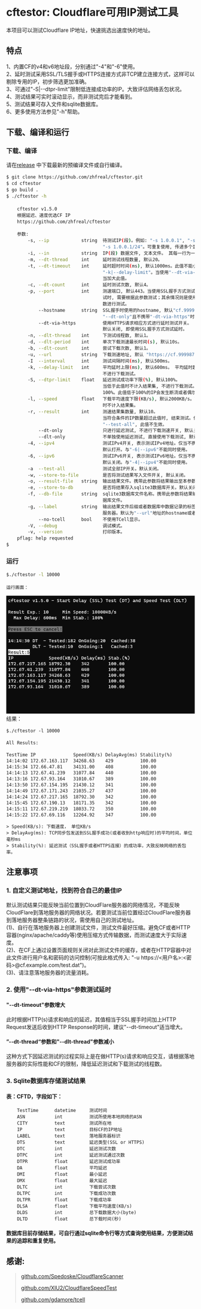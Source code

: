 # cftestor:  Cloudflare可用IP测试工具

本项目可以测试Cloudflare IP地址，快速挑选出速度快的地址。
## 特点
1、内置CF的v4和v6地址段，分别通过"-4"和"-6"使用。<br>
2、延时测试采用SSL/TLS握手或HTTPS连接方式非TCP建立连接方式，这样可以剔除专用的IP，初步筛选更加准确。<br>
3、可通过"-S|--dtpr-limit"限制低连接成功率的IP。大致评估网络丢包状况。<br>
4、测试结果可实时滚动显示，而非测试完后才能看到。<br>
5、测试结果可存入文件和sqlite数据库。<br>
6、更多使用方法参见"-h"帮助。<br>

## 下载、编译和运行

### 下载、编译

请在[release](https://github.com/zhfreal/cftestor/releases)
中下载最新的预编译文件或自行编译。
```bash
$ git clone https://github.com/zhfreal/cftestor.git
$ cd cftestor
$ go build .
$ ./cftestor -h

    cftestor v1.5.0
    根据延迟、速度优选CF IP
    https://github.com/zhfreal/cftestor

    参数:
        -s, --ip            string  待测试IP(段)。例如: "-s 1.0.0.1", "-s 1.0.0.1/32",
                                    "-s 1.0.0.1/24"。可重复使用, 传递多个IP或者IP段。
        -i, --in            string  IP(段) 数据文件, 文本文件。 其每一行为一个IP或者IP段。
        -m, --dt-thread     int     延时测试线程数量, 默认20。
        -t, --dt-timeout    int     延时超时时间(ms), 默认1000ms。此值不能小于
                                    "-k|--delay-limit"。当使用"--dt-via-https"时, 应适
                                    当加大此值。
        -c, --dt-count      int     延时测试次数, 默认4。
        -p, --port          int     测速端口, 默认443。当使用SSL握手方式测试延时且不进行下载测
                                    试时, 需要根据此参数测试；其余情况则是使用"--url"提供的参
                                    数进行测试。
            --hostname      string  SSL握手时使用的hostname, 默认"cf.9999876.xyz"。仅当
                                    "--dt-only"且不携带"-dt-via-https"时有效。
            --dt-via-https          使用HTTPS请求相应方式进行延时测试开关。
                                    默认关闭, 即使用SSL握手方式测试延时。
        -n, --dlt-thread    int     下测试线程数, 默认1。
        -d, --dlt-period    int     单次下载测速最长时间(s), 默认10s。
        -b, --dlt-count     int     尝试下载次数, 默认1。
        -u, --url           string  下载测速地址, 默认 "https://cf.9999876.xyz/500mb.dat"。
        -I  --interval      int     测试间隔时间(ms), 默认500ms。
        -k, --delay-limit   int     平均延时上限(ms), 默认600ms。 平均延时超过此值不计入结果集,
                                    不进行下载测试。
        -S, --dtpr-limit    float   延迟测试成功率下限(%), 默认100%。
                                    当低于此值时不计入结果集, 不进行下载测试。默认100, 即不低于
                                    100%。此值低于100%的IP会发生断流或者偶尔无法连接的情况。
        -l, --speed         float   下载平均速度下限(KB/s), 默认2000KB/s。下载平均速度低于此值
                                    时不计入结果集。
        -r, --result        int     测速结果集数量, 默认10。
                                    当符合条件的IP数量超过此值时, 结束测试。但是如果开启
                                    "--test-all", 此值不生效。
            --dt-only               只进行延迟测试, 不进行下载测速开关, 默认关闭。
            --dlt-only              不单独使用延迟测试, 直接使用下载测试, 默认关闭。
        -4, --ipv4                  测试IPv4开关, 表示测试IPv4地址。仅当不携带"-s"和"-i"时有效。
                                    默认打开。与"-6|--ipv6"不能同时使用。
        -6, --ipv6                  测试IPv6开关, 表示测试IPv6地址。仅当不携带"-s"和"-i"时有效。
                                    默认关闭。与"-4|--ipv4"不能同时使用。
        -a  --test-all              测试全部IP开关。默认关闭。
        -w, --store-to-file         是否将测试结果写入文件开关, 默认关闭。
        -o, --result-file   string  输出结果文件。携带此参数将结果输出至本参数对应的文件。
        -e, --store-to-db           是否将结果存入sqlite3数据库开关。默认关闭。
        -f, --db-file       string  sqlite3数据库文件名称。携带此参数将结果输出至本参数对应的数
                                    据库文件。
        -g, --label         string  输出结果文件后缀或者数据库中数据记录的标签, 用于区分测试目标
                                    服务器。默认为"--url"地址的hostname或者"--hostname"。
            --no-tcell      bool    不使用TCell显示。
        -V, --debug                 调试模式。
        -v, --version               打印版本。
    pflag: help requested
$
```
### 运行
```bash
$./cftestor -l 10000

运行画面：
```
![alt text](Result.png "运行画面")
结果：
```
$./cftestor -l 10000

All Results:

TestTime IP              Speed(KB/s) DelayAvg(ms) Stability(%)
14:14:02 172.67.163.117  34268.63    429          100.00
14:15:34 172.66.47.81    34131.00    408          100.00
14:14:13 172.67.41.239   31077.84    440          100.00
14:13:16 172.67.93.164   31010.67    389          100.00
14:13:50 172.67.154.195  21430.12    341          100.00
14:14:49 172.67.171.243  21035.27    437          100.00
14:14:24 172.67.217.165  18792.30    342          100.00
14:15:45 172.67.190.13   18171.35    342          100.00
14:15:11 172.67.219.219  18033.72    350          100.00
14:15:22 172.67.69.116   12264.92    347          100.00

```

```
> Speed(KB/s): 下载速度， 单位KB/s
> DelayAvg(ms): TCP同步包发送到SSL握手成功(或者收到http响应时)的平均时间，单位毫秒ms
> Stability(%): 延迟测试（SSL握手或者HTTPS连接）的成功率，大致反映网络的丢包率。
```

## 注意事项
### 1. 自定义测试地址，找到符合自己的最佳IP
默认测试结果只能反映当前位置到CloudFlare服务器的网络情况，不能反映CloudFlare到落地服务器的网络状况。若要测试当前位置经过CloudFlare服务器到落地服务器整条链路的状况，需使用自己的测试地址。 <br>
(1)、自行在落地服务器上创建测试文件，测试文件最好压缩。避免CF或者HTTP容器(nginx/apache/caddy等)使用压缩方式传输数据，而测试速度大于实际速度。<br>
(2)、在CF上通过设置页面规则关闭对此测试文件的缓存，或者在HTTP容器中对此文件进行用户名和密码的访问控制(可按此格式传入: "-u https://<用户名>:<密码>@cf.example.com/test.dat")。<br>
(3)、请注意落地服务器的流量消耗。<br>

### 2. 使用"--dt-via-https"参数测试延时
#### "--dt-timeout"参数增大
此时根据HTTP(s)请求和响应的延迟，其值相当于SSL握手时间加上HTTP Request发送后收到HTTP Response的时间，建议"--dt-timeout"适当增大。
#### ”--dt-thread“参数和"--dlt-thread"参数减小
这种方式下因延迟测试的过程实际上是在做HTTP(s)请求和响应交互，请根据落地服务器的实际性能和CF的限制，降低延迟测试和下载测试的线程数。

### 3. Sqlite数据库存储测试结果
#### 表：CFTD，字段如下：
```
    TestTime      datetime     测试时间                         
    ASN           int          测试所使用本地网络的ASN          
    CITY          text         测试所在地                       
    IP            text         目标CF的IP地址                   
    LABEL         text         落地服务器标识                   
    DTS           text         延迟类型(SSL or HTTPS)
    DTC           int          延迟测试次数                     
    DTPC          int          延迟测试通过次数                     
    DTPR          float        延迟测试成功率                       
    DA            float        平均延迟                     
    DMI           float        最小延迟                     
    DMX           float        最大延迟                     
    DLTC          int          下载尝试次数                     
    DLTPC         int          下载成功次数                     
    DLTPR         float        下载成功率                       
    DLSA          float        下载平均速度(KB/s)               
    DLDS          int          总下载数据大小(byte)
    DLTD          float        总下载时间(秒) 
```
#### 数据库目前存储结果，可自行通过sqlite命令行等方式查询使用结果，方便测试结果的追踪和重复使用。
## 感谢:
> 
> <a href="https://github.com/Spedoske/CloudflareScanner">github.com/Spedoske/CloudflareScanner</a>
> 
> <a href="https://github.com/XIU2/CloudflareSpeedTest">github.com/XIU2/CloudflareSpeedTest</a>
> 
> <a href="https://github.com/gdamore/tcell">github.com/gdamore/tcell</a>
>
>   
